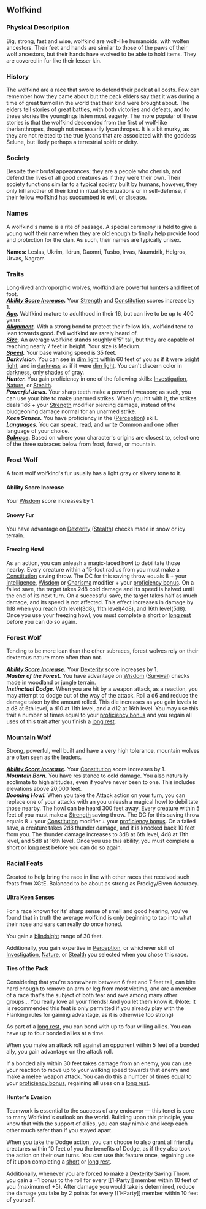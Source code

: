 ## Wolfkind

### Physical Description

Big, strong, fast and wise, wolfkind are wolf-like humanoids; with wolfen ancestors. Their feet and hands are similar to those of the paws of their wolf ancestors, but their hands have evolved to be able to hold items. They are covered in fur like their lesser kin.

### History

The wolfkind are a race that swore to defend their pack at all costs. Few can remember how they came about but the pack elders say that it was during a time of great turmoil in the world that their kind were brought about. The elders tell stories of great battles, with both victories and defeats, and to these stories the younglings listen most eagerly. The more popular of these stories is that the wolfkind descended from the first of wolf-like therianthropes, though not necessarily lycanthropes. It is a bit murky, as they are not related to the true lycans that are associated with the goddess Selune, but likely perhaps a terrestrial spirit or deity.

### Society

Despite their brutal appearances; they are a people who cherish, and defend the lives of all good creatures as if they were their own. Their society functions similar to a typical society built by humans, however, they only kill another of their kind in ritualistic situations or in self-defense, if their fellow wolfkind has succumbed to evil, or disease.

### Names

A wolfkind's name is a rite of passage. A special ceremony is held to give a young wolf their name when they are old enough to finally help provide food and protection for the clan. As such, their names are typically unisex.

**Names:** Leslas, Ukrim, Ildrun, Daomri, Tusbo, Irvas, Naumdrik, Helgros, Urvas, Nagram

### Traits

Long-lived anthroporphic wolves, wolfkind are powerful hunters and fleet of foot.  
_**[Ability Score Increase](https://www.dandwiki.com/wiki/5e_SRD:About_Races#Ability_Score_Increase "5e SRD:About Races").**_ Your [Strength](https://www.dandwiki.com/wiki/5e_SRD:Strength "5e SRD:Strength") and [Constitution](https://www.dandwiki.com/wiki/5e_SRD:Constitution "5e SRD:Constitution") scores increase by 1.  
_**[Age](https://www.dandwiki.com/wiki/5e_SRD:About_Races#Age "5e SRD:About Races").**_ Wolfkind mature to adulthood in their 16, but can live to be up to 400 years.  
_**[Alignment](https://www.dandwiki.com/wiki/5e_SRD:About_Races#Alignment "5e SRD:About Races").**_ With a strong bond to protect their fellow kin, wolfkind tend to lean towards good. Evil wolfkind are rarely heard of.  
_**[Size](https://www.dandwiki.com/wiki/5e_SRD:About_Races#Size "5e SRD:About Races").**_ An average wolfkind stands roughly 6'5" tall, but they are capable of reaching nearly 7 feet in height. Your size is Medium.  
_**[Speed](https://www.dandwiki.com/wiki/5e_SRD:About_Races#Speed "5e SRD:About Races").**_ Your base walking speed is 35 feet.  
_**Darkvision.**_ You can see in [dim light](https://www.dandwiki.com/wiki/5e_SRD:Dim_Light "5e SRD:Dim Light") within 60 feet of you as if it were [bright light](https://www.dandwiki.com/wiki/5e_SRD:Bright_Light "5e SRD:Bright Light"), and in [darkness](https://www.dandwiki.com/wiki/5e_SRD:Vision_and_Light "5e SRD:Vision and Light") as if it were [dim light](https://www.dandwiki.com/wiki/5e_SRD:Dim_Light "5e SRD:Dim Light"). You can't discern color in [darkness](https://www.dandwiki.com/wiki/5e_SRD:Vision_and_Light "5e SRD:Vision and Light"), only shades of gray.  
_**Hunter.**_ You gain proficiency in one of the following skills: [Investigation](https://www.dandwiki.com/wiki/5e_SRD:Investigation_Skill "5e SRD:Investigation Skill"), [Nature](https://www.dandwiki.com/wiki/5e_SRD:Nature_Skill "5e SRD:Nature Skill"), or [Stealth](https://www.dandwiki.com/wiki/5e_SRD:Stealth_Skill "5e SRD:Stealth Skill").  
_**Powerful Jaws.**_ Your sharp teeth make a powerful weapon; as such, you can use your bite to make unarmed strikes. When you hit with it, the strikes deals 1d6 + your [Strength](https://www.dandwiki.com/wiki/5e_SRD:Strength "5e SRD:Strength") modifier piercing damage, instead of the bludgeoning damage normal for an unarmed strike.  
_**Keen Senses.**_ You have proficiency in the ([Perception](https://www.dandwiki.com/wiki/5e_SRD:Perception_Skill "5e SRD:Perception Skill")) skill.  
_**[Languages](https://www.dandwiki.com/wiki/5e_SRD:About_Races#Languages "5e SRD:About Races").**_ You can speak, read, and write Common and one other language of your choice.  
_**[Subrace](https://www.dandwiki.com/wiki/5e_SRD:About_Races#Subraces "5e SRD:About Races").**_ Based on where your character's origins are closest to, select one of the three subraces below from frost, forest, or mountain.  

### Frost Wolf

A frost wolf wolfkind's fur usually has a light gray or silvery tone to it.

#### Ability Score Increase 

Your [Wisdom](https://www.dandwiki.com/wiki/5e_SRD:Wisdom "5e SRD:Wisdom") score increases by 1.  

#### Snowy Fur

You have advantage on [Dexterity](https://www.dandwiki.com/wiki/5e_SRD:Dexterity "5e SRD:Dexterity") ([Stealth](https://www.dandwiki.com/wiki/5e_SRD:Stealth_Skill "5e SRD:Stealth Skill")) checks made in snow or icy terrain. 

#### Freezing Howl

As an action, you can unleash a magic-laced howl to debilitate those nearby. Every creature within a 15-foot radius from you must make a [Constitution](https://www.dandwiki.com/wiki/5e_SRD:Constitution "5e SRD:Constitution") saving throw. The DC for this saving throw equals 8 + your [Intelligence](https://www.dandwiki.com/wiki/5e_SRD:Intelligence "5e SRD:Intelligence"), [Wisdom](https://www.dandwiki.com/wiki/5e_SRD:Wisdom "5e SRD:Wisdom") or [Charisma](https://www.dandwiki.com/wiki/5e_SRD:Charisma "5e SRD:Charisma") modifier + your [proficiency bonus](https://www.dandwiki.com/wiki/5e_SRD:Proficiency_Bonus "5e SRD:Proficiency Bonus"). On a failed save, the target takes 2d8 cold damage and its speed is halved until the end of its next turn. On a successful save, the target takes half as much damage, and its speed is not affected. This effect increases in damage by 1d8 when you reach 6th level(3d8), 11th level(4d8), and 16th level(5d8). Once you use your freezing howl, you must complete a short or [long rest](https://www.dandwiki.com/wiki/5e_SRD:Long_Rest "5e SRD:Long Rest") before you can do so again.  

### Forest Wolf

Tending to be more lean than the other subraces, forest wolves rely on their dexterous nature more often than not.

_**[Ability Score Increase](https://www.dandwiki.com/wiki/5e_SRD:About_Races#Ability_Score_Increase "5e SRD:About Races").**_ Your [Dexterity](https://www.dandwiki.com/wiki/5e_SRD:Dexterity "5e SRD:Dexterity") score increases by 1.  
_**Master of the Forest.**_ You have advantage on [Wisdom](https://www.dandwiki.com/wiki/5e_SRD:Wisdom "5e SRD:Wisdom") ([Survival](https://www.dandwiki.com/wiki/5e_SRD:Survival_Skill "5e SRD:Survival Skill")) checks made in woodland or jungle terrain.  
_**Instinctual Dodge.**_ When you are hit by a weapon attack, as a reaction, you may attempt to dodge out of the way of the attack. Roll a d6 and reduce the damage taken by the amount rolled. This die increases as you gain levels to a d8 at 6th level, a d10 at 11th level, and a d12 at 16th level. You may use this trait a number of times equal to your [proficiency bonus](https://www.dandwiki.com/wiki/5e_SRD:Proficiency_Bonus "5e SRD:Proficiency Bonus") and you regain all uses of this trait after you finish a [long rest](https://www.dandwiki.com/wiki/5e_SRD:Long_Rest "5e SRD:Long Rest").  

### Mountain Wolf

Strong, powerful, well built and have a very high tolerance, mountain wolves are often seen as the leaders.

_**[Ability Score Increase](https://www.dandwiki.com/wiki/5e_SRD:About_Races#Ability_Score_Increase "5e SRD:About Races").**_ Your [Constitution](https://www.dandwiki.com/wiki/5e_SRD:Constitution "5e SRD:Constitution") score increases by 1.  
_**Mountain Born.**_ You have resistance to cold damage. You also naturally acclimate to high altitudes, even if you've never been to one. This includes elevations above 20,000 feet.  
_**Booming Howl.**_ When you take the Attack action on your turn, you can replace one of your attacks with an you unleash a magical howl to debilitate those nearby. The howl can be heard 300 feet away. Every creature within 5 feet of you must make a [Strength](https://www.dandwiki.com/wiki/5e_SRD:Strength "5e SRD:Strength") saving throw. The DC for this saving throw equals 8 + your [Constitution](https://www.dandwiki.com/wiki/5e_SRD:Constitution "5e SRD:Constitution") modifier + your [proficiency bonus](https://www.dandwiki.com/wiki/5e_SRD:Proficiency_Bonus "5e SRD:Proficiency Bonus"). On a failed save, a creature takes 2d8 thunder damage, and it is knocked back 10 feet from you. The thunder damage increases to 3d8 at 6th level, 4d8 at 11th level, and 5d8 at 16th level. Once you use this ability, you must complete a short or [long rest](https://www.dandwiki.com/wiki/5e_SRD:Long_Rest "5e SRD:Long Rest") before you can do so again.  

### Racial Feats 

Created to help bring the race in line with other races that received such feats from XGtE. Balanced to be about as strong as Prodigy/Elven Accuracy.

#### Ultra Keen Senses

For a race known for its' sharp sense of smell and good hearing, you've found that in truth the average wolfkind is only beginning to tap into what their nose and ears can really do once honed.

You gain a [blindsight](https://www.dandwiki.com/wiki/5e_SRD:Blindsight "5e SRD:Blindsight") range of 30 feet.

Additionally, you gain expertise in [Perception](https://www.dandwiki.com/wiki/5e_SRD:Perception_Skill "5e SRD:Perception Skill"), or whichever skill of [Investigation](https://www.dandwiki.com/wiki/5e_SRD:Investigation_Skill "5e SRD:Investigation Skill"), [Nature](https://www.dandwiki.com/wiki/5e_SRD:Nature_Skill "5e SRD:Nature Skill"), or [Stealth](https://www.dandwiki.com/wiki/5e_SRD:Stealth_Skill "5e SRD:Stealth Skill") you selected when you chose this race.

#### Ties of the Pack

Considering that you're somewhere between 6 feet and 7 feet tall, can bite hard enough to remove an arm or leg from most victims, and are a member of a race that's the subject of both fear and awe among many other groups... You really love all your friends! And you let them know it. (Note: It is recommended this feat is only permitted if you already play with the Flanking rules for gaining advantage, as it is otherwise too strong)

As part of a [long rest](https://www.dandwiki.com/wiki/5e_SRD:Long_Rest "5e SRD:Long Rest"), you can bond with up to four willing allies. You can have up to four bonded allies at a time.

When you make an attack roll against an opponent within 5 feet of a bonded ally, you gain advantage on the attack roll.

If a bonded ally within 30 feet takes damage from an enemy, you can use your reaction to move up to your walking speed towards that enemy and make a melee weapon attack. You can do this a number of times equal to your [proficiency bonus](https://www.dandwiki.com/wiki/5e_SRD:Proficiency_Bonus "5e SRD:Proficiency Bonus"), regaining all uses on a [long rest](https://www.dandwiki.com/wiki/5e_SRD:Long_Rest "5e SRD:Long Rest").

#### Hunter's Evasion

Teamwork is essential to the success of any endeavor — this tenet is core to many Wolfkind's outlook on the world. Building upon this principle, you know that with the support of allies, you can stay nimble and keep each other much safer than if you stayed apart.

When you take the Dodge action, you can choose to also grant all friendly creatures within 10 feet of you the benefits of Dodge, as if they also took the action on their own turns. You can use this feature once, regaining use of it upon completing a [short](https://www.dandwiki.com/wiki/5e_SRD:Short_Rest "5e SRD:Short Rest") or [long rest](https://www.dandwiki.com/wiki/5e_SRD:Long_Rest "5e SRD:Long Rest").

Additionally, whenever you are forced to make a [Dexterity](https://www.dandwiki.com/wiki/5e_SRD:Dexterity "5e SRD:Dexterity") Saving Throw, you gain a +1 bonus to the roll for every [[1-Party]] member within 10 feet of you (maximum of +5). After damage you would take is determined, reduce the damage you take by 2 points for every [[1-Party]] member within 10 feet of yourself.



